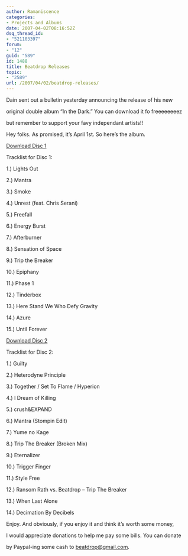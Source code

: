```yaml
---
author: Ramaniscence
categories:
- Projects and Albums
date: 2007-04-02T08:16:52Z
dsq_thread_id:
- "521103397"
forum:
- "12"
guid: "589"
id: 1488
title: Beatdrop Releases
topic:
- "2589"
url: /2007/04/02/beatdrop-releases/
---
```


Dain sent out a bulletin yesterday announcing the release of his new
  
original double album &#8220;In the Dark.&#8221; You can download it fo freeeeeeeez
  
but remember to support your favy independant artists!!
  
Hey folks. As promised, it&#8217;s April 1st. So here&#8217;s the album.

[Download Disc 1](http://beatdrop.paletteswap.com/bd-in_the_dark-disc_1.zip)

Tracklist for Disc 1:

1.) Lights Out
  
2.) Mantra
  
3.) Smoke
  
4.) Unrest (feat. Chris Serani)
  
5.) Freefall
  
6.) Energy Burst
  
7.) Afterburner
  
8.) Sensation of Space
  
9.) Trip the Breaker
  
10.) Epiphany
  
11.) Phase 1
  
12.) Tinderbox
  
13.) Here Stand We Who Defy Gravity
  
14.) Azure
  
15.) Until Forever

[Download Disc 2](http://beatdrop.paletteswap.com/bd-in_the_dark-disc_2.zip)

Tracklist for Disc 2:

1.) Guilty
  
2.) Heterodyne Principle
  
3.) Together / Set To Flame / Hyperion
  
4.) I Dream of Killing
  
5.) crush&EXPAND
  
6.) Mantra (Stompin Edit)
  
7.) Yume no Kage
  
8.) Trip The Breaker (Broken Mix)
  
9.) Eternalizer
  
10.) Trigger Finger
  
11.) Style Free
  
12.) Ransom Rath vs. Beatdrop &#8211; Trip The Breaker
  
13.) When Last Alone
  
14.) Decimation By Decibels

Enjoy. And obviously, if you enjoy it and think it&#8217;s worth some money,
  
I would appreciate donations to help me pay some bills. You can donate
  
by Paypal-ing some cash to beatdrop@gmail.com.